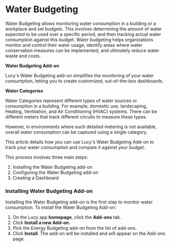 # Water Budgeting

Water Budgeting allows monitoring water consumption in a building or a workplace and set budgets. This involves determining the amount of water expected to be used over a specific period, and then tracking actual water consumption against this budget. Water budgeting helps organizations monitor and control their water usage, identify areas where water conservation measures can be implemented, and ultimately reduce water waste and costs.

**Water Budgeting Add-on**

Lucy's Water Budgeting add-on simplifies the monitoring of your water consumption, letting you to create customized, out-of-the-box dashboards.

**Water Categories**

Water Categories represent different types of water sources or consumption in a building. For example, domestic use, landscaping, Heating, Ventilation, and Air Conditioning (HVAC) systems. There can be different meters that track different circuits to measure these types.

However, in environments where such detailed metering is not available, overall water consumption can be captured using a single category.

This article details how you can use Lucy's Water Budgeting Add-on to track your water consumption and compare it against your budget.

This process involves three main steps:

1. Installing the Water Budgeting add-on
2. Configuring the Water Budgeting add-on
3. Creating a Dashboard

### Installing Water Budgeting Add-on

Installing the Water Budgeting add-on is the first step to monitor water consumption. To install the Water Budgeting Add-on:

1. On the Lucy app **homepage**, click the **Add-ons** tab.&#x20;
2. Click **Install a new Add-on.**
3. Pick the Energy Budgeting add-on from the list of add-ons.
4. Click **Install**. The add-on will be installed and will appear on the Add-ons page.



